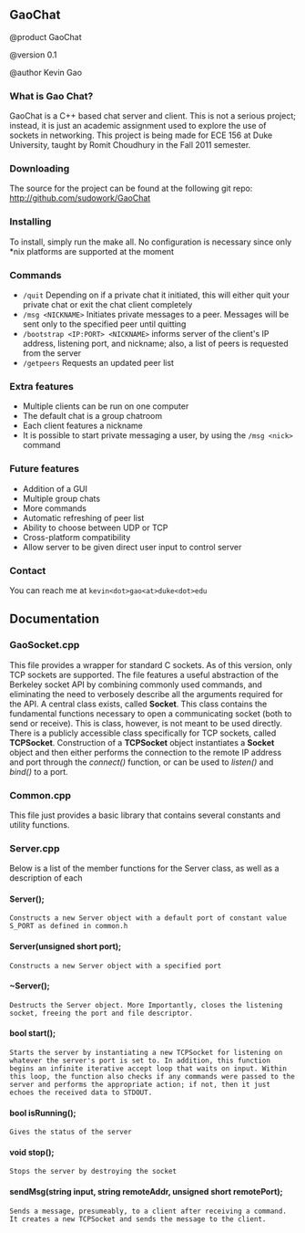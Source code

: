 GaoChat
---------------

@product	GaoChat

@version	0.1

@author		Kevin Gao

### What is Gao Chat?
GaoChat is a C++ based chat server and client. This is not a serious project; instead, it is just an academic assignment used to explore the use of sockets in networking. This project is being made for ECE 156 at Duke University, taught by Romit Choudhury in the Fall 2011 semester.  

### Downloading
The source for the project can be found at the following git repo:
    http://github.com/sudowork/GaoChat

### Installing
To install, simply run the make all. No configuration is necessary since only \*nix platforms are supported at the moment

### Commands
* `/quit` Depending on if a private chat it initiated, this will either quit your private chat or exit the chat client completely
* `/msg <NICKNAME>` Initiates private messages to a peer. Messages will be sent only to the specified peer until quitting
* `/bootstrap <IP:PORT> <NICKNAME>` informs server of the client's IP address, listening port, and nickname; also, a list of peers is requested from the server
* `/getpeers` Requests an updated peer list

### Extra features
* Multiple clients can be run on one computer
* The default chat is a group chatroom
* Each client features a nickname
* It is possible to start private messaging a user, by using the `/msg <nick>` command

### Future features
* Addition of a GUI
* Multiple group chats
* More commands
* Automatic refreshing of peer list
* Ability to choose between UDP or TCP
* Cross-platform compatibility
* Allow server to be given direct user input to control server

### Contact
You can reach me at `kevin<dot>gao<at>duke<dot>edu`

Documentation
---------------

### GaoSocket.cpp
This file provides a wrapper for standard C sockets. As of this version, only TCP sockets are supported. The file features a useful abstraction of the Berkeley socket API by combining commonly used commands, and eliminating the need to verbosely describe all the arguments required for the API.
A central class exists, called **Socket**. This class contains the fundamental functions necessary to open a communicating socket (both to send or receive). This is class, however, is not meant to be used directly. There is a publicly accessible class specifically for TCP sockets, called **TCPSocket**. Construction of a **TCPSocket** object instantiates a **Socket** object and then either performs the connection to the remote IP address and port through the *connect()* function, or can be used to *listen()* and *bind()* to a port.

### Common.cpp
This file just provides a basic library that contains several constants and utility functions.

### Server.cpp
Below is a list of the member functions for the Server class, as well as a description of each
#### Server();
    Constructs a new Server object with a default port of constant value S_PORT as defined in common.h
#### Server(unsigned short port);
	Constructs a new Server object with a specified port
#### ~Server();
	Destructs the Server object. More Importantly, closes the listening socket, freeing the port and file descriptor.
#### bool start();
	Starts the server by instantiating a new TCPSocket for listening on whatever the server's port is set to. In addition, this function begins an infinite iterative accept loop that waits on input. Within this loop, the function also checks if any commands were passed to the server and performs the appropriate action; if not, then it just echoes the received data to STDOUT.
#### bool isRunning();
	Gives the status of the server
#### void stop();
	Stops the server by destroying the socket
#### sendMsg(string input, string remoteAddr, unsigned short remotePort);
	Sends a message, presumeably, to a client after receiving a command. It creates a new TCPSocket and sends the message to the client.
